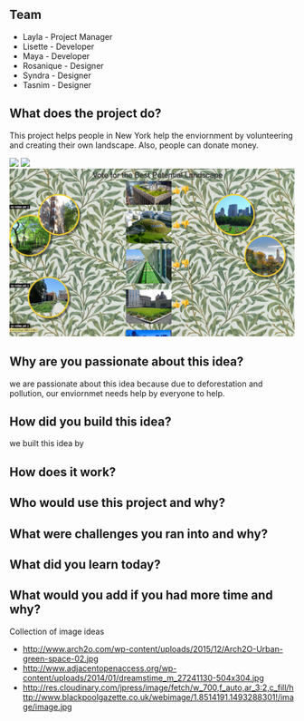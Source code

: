 


## Team

* Layla - Project Manager
* Lisette - Developer 
* Maya - Developer
* Rosanique - Designer
* Syndra - Designer
* Tasnim - Designer

## What does the project do?
This project helps people in New York help the enviornment by volunteering and  creating their own landscape.
Also, people can donate money.

<img src="screenshots/home.png"/>

<img src="screenshots/design.png"/>

<img src="screenshots/vote.png"/>


## Why are you passionate about this idea?
we are passionate about this idea because due to deforestation and pollution, our enviornmet needs help by everyone 
to help.

## How did you build this idea?
we built this idea by 

## How does it work?

## Who would use this project and why?

## What were challenges you ran into and why?

## What did you learn today?

## What would you add if you had more time and why?



Collection of image ideas
* http://www.arch2o.com/wp-content/uploads/2015/12/Arch2O-Urban-green-space-02.jpg
* http://www.adjacentopenaccess.org/wp-content/uploads/2014/01/dreamstime_m_27241130-504x304.jpg
* http://res.cloudinary.com/jpress/image/fetch/w_700,f_auto,ar_3:2,c_fill/http://www.blackpoolgazette.co.uk/webimage/1.8514191.1493288301!/image/image.jpg